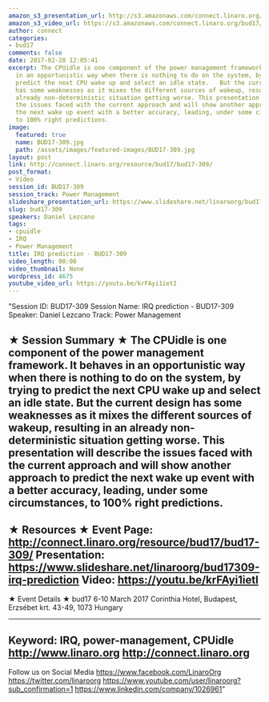 ```yaml
---
amazon_s3_presentation_url: http://s3.amazonaws.com/connect.linaro.org/bud17/Presentations/BUD17-309%20-%20IRQ%20Next%20prediction.pdf
amazon_s3_video_url: https://s3.amazonaws.com/connect.linaro.org/bud17/Videos/Wednesday/Bud17-309%20IRQ%20Prediction.mp4
author: connect
categories:
- bud17
comments: false
date: 2017-02-28 12:05:41
excerpt: The CPUidle is one component of the power management framework. It behaves
  in an opportunistic way when there is nothing to do on the system, by trying to
  predict the next CPU wake up and select an idle state.   But the current design
  has some weaknesses as it mixes the different sources of wakeup, resulting in an
  already non-deterministic situation getting worse. This presentation will describe
  the issues faced with the current approach and will show another approach to predict
  the next wake up event with a better accuracy, leading, under some circumstances,
  to 100% right predictions.
image:
  featured: true
  name: BUD17-309.jpg
  path: /assets/images/featured-images/BUD17-309.jpg
layout: post
link: http://connect.linaro.org/resource/bud17/bud17-309/
post_format:
- Video
session_id: BUD17-309
session_track: Power Management
slideshare_presentation_url: https://www.slideshare.net/linaroorg/bud17309-irq-prediction
slug: bud17-309
speakers: Daniel Lezcano
tags:
- cpuidle
- IRQ
- Power Management
title: IRQ prediction - BUD17-309
video_length: 00:00
video_thumbnail: None
wordpress_id: 4675
youtube_video_url: https://youtu.be/krFAyi1ietI
---
```


"Session ID: BUD17-309
Session Name: IRQ prediction - BUD17-309
Speaker: Daniel Lezcano
Track: Power Management


★ Session Summary ★
The CPUidle is one component of the power management framework. It behaves in an opportunistic way when there is nothing to do on the system, by trying to predict the next CPU wake up and select an idle state.   But the current design has some weaknesses as it mixes the different sources of wakeup, resulting in an already non-deterministic situation getting worse. This presentation will describe the issues faced with the current approach and will show another approach to predict the next wake up event with a better accuracy, leading, under some circumstances, to 100% right predictions.
---------------------------------------------------
★ Resources ★
Event Page: http://connect.linaro.org/resource/bud17/bud17-309/
Presentation: https://www.slideshare.net/linaroorg/bud17309-irq-prediction
Video: https://youtu.be/krFAyi1ietI
 ---------------------------------------------------

★ Event Details ★
bud17
6-10 March 2017
Corinthia Hotel, Budapest,
Erzsébet krt. 43-49,
1073 Hungary

---------------------------------------------------
Keyword: IRQ, power-management, CPUidle
http://www.linaro.org
http://connect.linaro.org
---------------------------------------------------
Follow us on Social Media
https://www.facebook.com/LinaroOrg
https://twitter.com/linaroorg
https://www.youtube.com/user/linaroorg?sub_confirmation=1
https://www.linkedin.com/company/1026961"